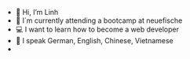 - 👋 Hi, I’m Linh
- :tropical_fish: I´m currently attending a bootcamp at neuefische
- 💻 I want to learn how to become a web developer
- :speech_balloon: I speak German, English, Chinese, Vietnamese
- 

<!---
LinhSt1908/LinhSt1908 is a ✨ special ✨ repository because its `README.md` (this file) appears on your GitHub profile.
You can click the Preview link to take a look at your changes.
--->
